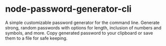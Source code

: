 # node-password-generator-cli
A simple customizable password generator for the command line. Generate strong, random passwords with options for length, inclusion of numbers and symbols, and more. Copy generated password to your clipboard or save them to a file for safe keeping.
